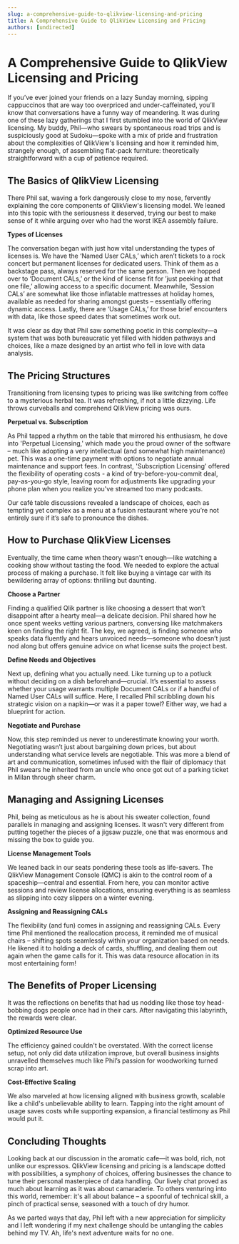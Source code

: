 ```yaml
---
slug: a-comprehensive-guide-to-qlikview-licensing-and-pricing
title: A Comprehensive Guide to QlikView Licensing and Pricing
authors: [undirected]
---
```



# A Comprehensive Guide to QlikView Licensing and Pricing

If you’ve ever joined your friends on a lazy Sunday morning, sipping cappuccinos that are way too overpriced and under-caffeinated, you’ll know that conversations have a funny way of meandering. It was during one of these lazy gatherings that I first stumbled into the world of QlikView licensing. My buddy, Phil—who swears by spontaneous road trips and is suspiciously good at Sudoku—spoke with a mix of pride and frustration about the complexities of QlikView's licensing and how it reminded him, strangely enough, of assembling flat-pack furniture: theoretically straightforward with a cup of patience required.

## The Basics of QlikView Licensing

There Phil sat, waving a fork dangerously close to my nose, fervently explaining the core components of QlikView's licensing model. We leaned into this topic with the seriousness it deserved, trying our best to make sense of it while arguing over who had the worst IKEA assembly failure.

**Types of Licenses**

The conversation began with just how vital understanding the types of licenses is. We have the ‘Named User CALs,’ which aren’t tickets to a rock concert but permanent licenses for dedicated users. Think of them as a backstage pass, always reserved for the same person. Then we hopped over to ‘Document CALs,’ or the kind of license fit for ’just peeking at that one file,’ allowing access to a specific document. Meanwhile, ‘Session CALs’ are somewhat like those inflatable mattresses at holiday homes, available as needed for sharing amongst guests – essentially offering dynamic access. Lastly, there are ‘Usage CALs,’ for those brief encounters with data, like those speed dates that sometimes work out.

It was clear as day that Phil saw something poetic in this complexity—a system that was both bureaucratic yet filled with hidden pathways and choices, like a maze designed by an artist who fell in love with data analysis.

## The Pricing Structures

Transitioning from licensing types to pricing was like switching from coffee to a mysterious herbal tea. It was refreshing, if not a little dizzying. Life throws curveballs and comprehend QlikView pricing was ours.

**Perpetual vs. Subscription**

As Phil tapped a rhythm on the table that mirrored his enthusiasm, he dove into 'Perpetual Licensing,' which made you the proud owner of the software – much like adopting a very intellectual (and somewhat high maintenance) pet. This was a one-time payment with options to negotiate annual maintenance and support fees. In contrast, 'Subscription Licensing' offered the flexibility of operating costs - a kind of try-before-you-commit deal, pay-as-you-go style, leaving room for adjustments like upgrading your phone plan when you realize you've streamed too many podcasts.

Our café table discussions revealed a landscape of choices, each as tempting yet complex as a menu at a fusion restaurant where you’re not entirely sure if it’s safe to pronounce the dishes.

## How to Purchase QlikView Licenses

Eventually, the time came when theory wasn't enough—like watching a cooking show without tasting the food. We needed to explore the actual process of making a purchase. It felt like buying a vintage car with its bewildering array of options: thrilling but daunting. 

**Choose a Partner**

Finding a qualified Qlik partner is like choosing a dessert that won’t disappoint after a hearty meal—a delicate decision. Phil shared how he once spent weeks vetting various partners, conversing like matchmakers keen on finding the right fit. The key, we agreed, is finding someone who speaks data fluently and hears unvoiced needs—someone who doesn’t just nod along but offers genuine advice on what license suits the project best.

**Define Needs and Objectives**

Next up, defining what you actually need. Like turning up to a potluck without deciding on a dish beforehand—crucial. It’s essential to assess whether your usage warrants multiple Document CALs or if a handful of Named User CALs will suffice. Here, I recalled Phil scribbling down his strategic vision on a napkin—or was it a paper towel? Either way, we had a blueprint for action.

**Negotiate and Purchase**

Now, this step reminded us never to underestimate knowing your worth. Negotiating wasn’t just about bargaining down prices, but about understanding what service levels are negotiable. This was more a blend of art and communication, sometimes infused with the flair of diplomacy that Phil swears he inherited from an uncle who once got out of a parking ticket in Milan through sheer charm.

## Managing and Assigning Licenses

Phil, being as meticulous as he is about his sweater collection, found parallels in managing and assigning licenses. It wasn't very different from putting together the pieces of a jigsaw puzzle, one that was enormous and missing the box to guide you.

**License Management Tools**

We leaned back in our seats pondering these tools as life-savers. The QlikView Management Console (QMC) is akin to the control room of a spaceship—central and essential. From here, you can monitor active sessions and review license allocations, ensuring everything is as seamless as slipping into cozy slippers on a winter evening.

**Assigning and Reassigning CALs**

The flexibility (and fun) comes in assigning and reassigning CALs. Every time Phil mentioned the reallocation process, it reminded me of musical chairs – shifting spots seamlessly within your organization based on needs. He likened it to holding a deck of cards, shuffling, and dealing them out again when the game calls for it. This was data resource allocation in its most entertaining form!

## The Benefits of Proper Licensing

It was the reflections on benefits that had us nodding like those toy head-bobbing dogs people once had in their cars. After navigating this labyrinth, the rewards were clear.

**Optimized Resource Use**

The efficiency gained couldn't be overstated. With the correct license setup, not only did data utilization improve, but overall business insights unravelled themselves much like Phil’s passion for woodworking turned scrap into art.

**Cost-Effective Scaling**

We also marveled at how licensing aligned with business growth, scalable like a child's unbelievable ability to learn. Tapping into the right amount of usage saves costs while supporting expansion, a financial testimony as Phil would put it.

## Concluding Thoughts

Looking back at our discussion in the aromatic cafe—it was bold, rich, not unlike our espressos. QlikView licensing and pricing is a landscape dotted with possibilities, a symphony of choices, offering businesses the chance to tune their personal masterpiece of data handling. Our lively chat proved as much about learning as it was about camaraderie. To others venturing into this world, remember: it's all about balance – a spoonful of technical skill, a pinch of practical sense, seasoned with a touch of dry humor.

As we parted ways that day, Phil left with a new appreciation for simplicity and I left wondering if my next challenge should be untangling the cables behind my TV. Ah, life's next adventure waits for no one.